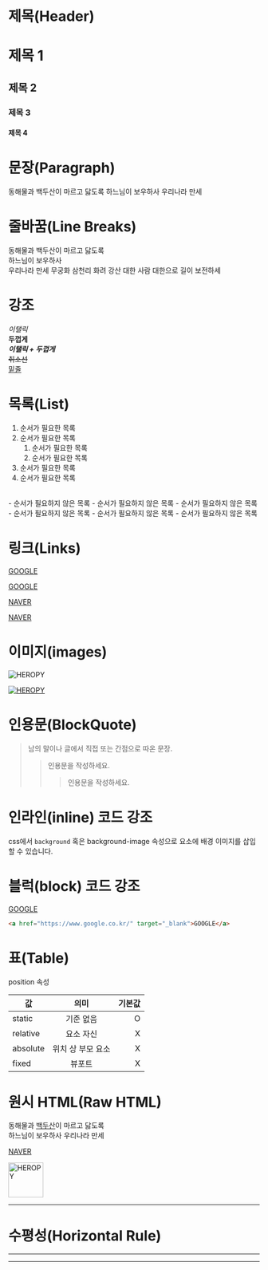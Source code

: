 # 제목(Header)

# 제목 1
## 제목 2
### 제목 3
#### 제목 4


# 문장(Paragraph)

동해물과 백두산이 마르고 닳도록 하느님이 보우하사 우리나라 만세

# 줄바꿈(Line Breaks)
동해물과 백두산이 마르고 닳도록 <br> 하느님이 보우하사 <br> 우리나라 만세 무궁화 삼천리 화려 강산
대한 사람 대한으로 길이 보전하세 

# 강조
_이탤릭_  
**두껍게**  
**_이탤릭 + 두껍게_**   <br> ~~취소선~~ 
<br> <u>밑줄</u>

# 목록(List)

1. 순서가 필요한 목록
1. 순서가 필요한 목록
    1. 순서가 필요한 목록
    1. 순서가 필요한 목록
1. 순서가 필요한 목록
1. 순서가 필요한 목록
<br>
- 순서가 필요하지 않은 목록
- 순서가 필요하지 않은 목록
- 순서가 필요하지 않은 목록
    - 순서가 필요하지 않은 목록
    - 순서가 필요하지 않은 목록
- 순서가 필요하지 않은 목록

# 링크(Links)

<a href="https://google.com">GOOGLE</a>

[GOOGLE](https://google.com)

<a href="https://naver.com" title="NAVER로 이동!">NAVER</a>

[NAVER](https://naver.com "NAVER로 이동!")


# 이미지(images)

![HEROPY](https://heropy.blog/css/images/logo.png)

[![HEROPY](https://heropy.blog/css/images/logo.png)](https://heropy.blog/)

# 인용문(BlockQuote)

> 남의 말이나 글에서 직접 또는 간점으로 따온 문장.
>> 인용문을 작성하세요.
>>> 인용문을 작성하세요.

# 인라인(inline) 코드 강조

css에서 `background` 혹은 background-image 속성으로 요소에 배경 이미지를 삽입할 수 있습니다.

# 블럭(block) 코드 강조

<a href="https://www.google.co.kr/" target="_blank">GOOGLE</a>

```html
<a href="https://www.google.co.kr/" target="_blank">GOOGLE</a>
```
# 표(Table)

position 속성

값 | 의미 | 기본값
--|:--:|--:
static | 기준 없음 | O
relative | 요소 자신 | X
absolute | 위치 상 부모 요소 | X
fixed | 뷰포트 | X

# 원시 HTML(Raw HTML)

동해물과 <u>백두산</u>이 마르고 닳도록 <br> 하느님이 보우하사 우리나라 만세

<a href="https://naver.com" title="NAVER로 이동!">NAVER</a>

<img width="70" src="https://heropy.blog/css/images/logo.png" alt="HEROPY">

---

# 수평성(Horizontal Rule)

---

***
